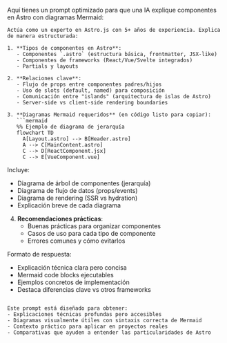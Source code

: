 Aquí tienes un prompt optimizado para que una IA explique componentes en Astro con diagramas Mermaid:

````
Actúa como un experto en Astro.js con 5+ años de experiencia. Explica de manera estructurada:

1. **Tipos de componentes en Astro**:
   - Componentes `.astro` (estructura básica, frontmatter, JSX-like)
   - Componentes de frameworks (React/Vue/Svelte integrados)
   - Partials y layouts

2. **Relaciones clave**:
   - Flujo de props entre componentes padres/hijos
   - Uso de slots (default, named) para composición
   - Comunicación entre "islands" (arquitectura de islas de Astro)
   - Server-side vs client-side rendering boundaries

3. **Diagramas Mermaid requeridos** (en código listo para copiar):
   ```mermaid
   %% Ejemplo de diagrama de jerarquía
   flowchart TD
     A[Layout.astro] --> B[Header.astro]
     A --> C[MainContent.astro]
     C --> D[ReactComponent.jsx]
     C --> E[VueComponent.vue]
````

Incluye:

- Diagrama de árbol de componentes (jerarquía)
- Diagrama de flujo de datos (props/events)
- Diagrama de rendering (SSR vs hydration)
- Explicación breve de cada diagrama

4. **Recomendaciones prácticas**:
   - Buenas prácticas para organizar componentes
   - Casos de uso para cada tipo de componente
   - Errores comunes y cómo evitarlos

Formato de respuesta:

- Explicación técnica clara pero concisa
- Mermaid code blocks ejecutables
- Ejemplos concretos de implementación
- Destaca diferencias clave vs otros frameworks

```

Este prompt está diseñado para obtener:
- Explicaciones técnicas profundas pero accesibles
- Diagramas visualmente útiles con sintaxis correcta de Mermaid
- Contexto práctico para aplicar en proyectos reales
- Comparativas que ayuden a entender las particularidades de Astro
```
